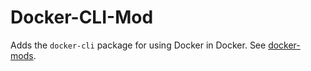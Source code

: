 # Docker-CLI-Mod

Adds the `docker-cli` package for using Docker in Docker. See [docker-mods](https://github.com/linuxserver/docker-mods).
